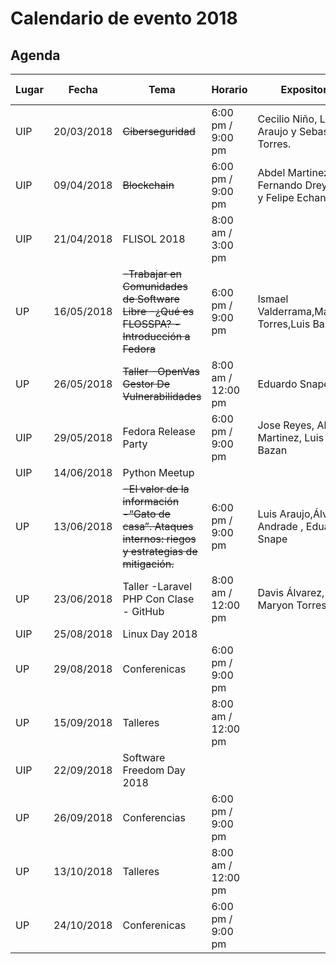 # Calendario de evento 2018

## Agenda
| Lugar|Fecha|Tema|Horario|Expositor|Más información|
|-----------------| -----------| -------------------------------------|--------------------|-------------|-----------------|
| UIP| 20/03/2018 |~~Ciberseguridad~~| 6:00 pm / 9:00 pm  | Cecilio Niño, Luis Araujo y  Sebastian Torres.| [Link](2018/CIBERSEGURIDAD.md)            |
| UIP| 09/04/2018 | ~~Blockchain~~ | 6:00 pm / 9:00 pm  | Abdel Martinez, Fernando Dreyfus y Felipe Echandi    | [Link](BLOCKCHAIN.md)|
| UIP| 21/04/2018 | FLISOL 2018          |8:00 am / 3:00 pm | []()        |[Link](https://github.com/floss-pa/FLISoL/tree/master/FLISoL2018)                 |
| UP | 16/05/2018 | ~~-Trabajar en Comunidades de Software Libre  -¿Qué es FLOSSPA?  -Introducción a Fedora~~ |6:00 pm / 9:00 pm  |Ismael Valderrama,Maryon Torres,Luis Bazán.| [Link](https://github.com/floss-pa/Agenda_Anual/blob/master/2018/FIEC1605.MD)    |
| UP | 26/05/2018 | ~~Taller -OpenVas Gestor De Vulnerabilidades~~  |8:00 am / 12:00 pm| Eduardo Snape |        [Link](https://github.com/floss-pa/Agenda_Anual/blob/master/2018/FIEC2605.md)         |
| UIP| 29/05/2018 | Fedora Release Party | 6:00 pm / 9:00 pm | Jose Reyes, Abdel Martinez, Luis Bazan | [Link](2018/FRP28.md)  |
| UIP| 14/06/2018 | Python Meetup || []()        |                 |
| UP | 13/06/2018 |~~-El valor de la información  -“Gato de casa”. Ataques internos: riegos y estrategias de mitigación.~~|6:00 pm / 9:00 pm |  Luis Araujo,Álvaro Andrade , Eduardo Snape               |  [Link](https://github.com/floss-pa/Agenda_Anual/blob/master/2018/FIEC1306.MD)
| UP | 23/06/2018 | Taller	-Laravel PHP Con Clase  - GitHub     |8:00 am / 12:00 pm| Davis Álvarez, Maryon Torres   | [Link](https://github.com/floss-pa/Agenda_Anual/blob/master/2018/FIEC2306.MD)                |
| UIP| 25/08/2018 | Linux Day 2018       || []()        |                 |
| UP | 29/08/2018 | Conferenicas             |6:00 pm / 9:00 pm |                 |                 |
| UP | 15/09/2018 | Talleres             |8:00 am / 12:00 pm|                 |                 |
| UIP| 22/09/2018 | Software Freedom Day 2018 || []()   |                 | |
| UP | 26/09/2018 | Conferencias                 |6:00 pm / 9:00 pm|                 |                 |
| UP | 13/10/2018 | Talleres                 |8:00 am / 12:00 pm|                 |                 |
| UP | 24/10/2018 | Conferenicas             |6:00 pm / 9:00 pm |                 |                 |
